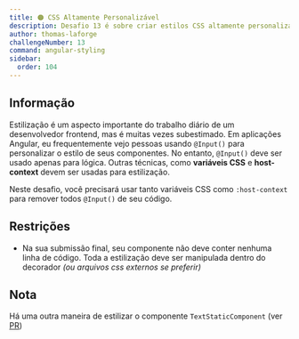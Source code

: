 ```yaml
---
title: 🟠 CSS Altamente Personalizável
description: Desafio 13 é sobre criar estilos CSS altamente personalizáveis
author: thomas-laforge
challengeNumber: 13
command: angular-styling
sidebar:
  order: 104
---
```


## Informação

Estilização é um aspecto importante do trabalho diário de um desenvolvedor frontend, mas é muitas vezes subestimado. Em aplicações Angular, eu frequentemente vejo pessoas usando `@Input()` para personalizar o estilo de seus componentes. No entanto, `@Input()` deve ser usado apenas para lógica. Outras técnicas, como **variáveis CSS** e **host-context** devem ser usadas para estilização.

Neste desafio, você precisará usar tanto variáveis CSS como `:host-context` para remover todos `@Input()` de seu código.

## Restrições

- Na sua submissão final, seu componente não deve conter nenhuma linha de código. Toda a estilização deve ser manipulada dentro do decorador _(ou arquivos css externos se preferir)_

## Nota

Há uma outra maneira de estilizar o componente `TextStaticComponent` (ver [PR](https://github.com/tomalaforge/angular-challenges/pull/341/files#diff-082bc0154adae46609f52c9e366d4768ae9278dcb495a9a7ec7cb0baf393fb1c))
